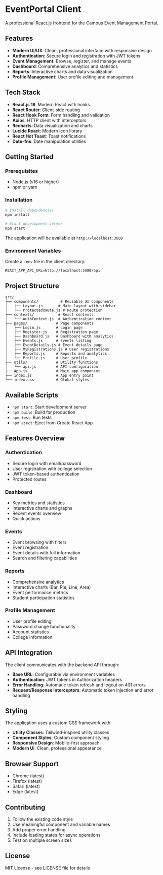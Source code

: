 # EventPortal Client

A professional React.js frontend for the Campus Event Management Portal.

## Features

- **Modern UI/UX**: Clean, professional interface with responsive design
- **Authentication**: Secure login and registration with JWT tokens
- **Event Management**: Browse, register, and manage events
- **Dashboard**: Comprehensive analytics and statistics
- **Reports**: Interactive charts and data visualization
- **Profile Management**: User profile editing and management

## Tech Stack

- **React.js 18**: Modern React with hooks
- **React Router**: Client-side routing
- **React Hook Form**: Form handling and validation
- **Axios**: HTTP client with interceptors
- **Recharts**: Data visualization and charts
- **Lucide React**: Modern icon library
- **React Hot Toast**: Toast notifications
- **Date-fns**: Date manipulation utilities

## Getting Started

### Prerequisites

- Node.js (v16 or higher)
- npm or yarn

### Installation

```bash
# Install dependencies
npm install

# Start development server
npm start
```

The application will be available at `http://localhost:3000`

### Environment Variables

Create a `.env` file in the client directory:

```env
REACT_APP_API_URL=http://localhost:5000/api
```

## Project Structure

```
src/
├── components/          # Reusable UI components
│   ├── Layout.js       # Main layout with sidebar
│   └── ProtectedRoute.js # Route protection
├── contexts/           # React contexts
│   └── AuthContext.js  # Authentication context
├── pages/             # Page components
│   ├── Login.js       # Login page
│   ├── Register.js    # Registration page
│   ├── Dashboard.js   # Dashboard with analytics
│   ├── Events.js      # Events listing
│   ├── EventDetails.js # Event details page
│   ├── MyRegistrations.js # User registrations
│   ├── Reports.js     # Reports and analytics
│   └── Profile.js     # User profile
├── utils/             # Utility functions
│   └── api.js         # API configuration
├── App.js             # Main app component
├── index.js           # App entry point
└── index.css          # Global styles
```

## Available Scripts

- `npm start`: Start development server
- `npm build`: Build for production
- `npm test`: Run tests
- `npm eject`: Eject from Create React App

## Features Overview

### Authentication
- Secure login with email/password
- User registration with college selection
- JWT token-based authentication
- Protected routes

### Dashboard
- Key metrics and statistics
- Interactive charts and graphs
- Recent events overview
- Quick actions

### Events
- Event browsing with filters
- Event registration
- Event details with full information
- Search and filtering capabilities

### Reports
- Comprehensive analytics
- Interactive charts (Bar, Pie, Line, Area)
- Event performance metrics
- Student participation statistics

### Profile Management
- User profile editing
- Password change functionality
- Account statistics
- College information

## API Integration

The client communicates with the backend API through:

- **Base URL**: Configurable via environment variables
- **Authentication**: JWT tokens in Authorization headers
- **Error Handling**: Automatic token refresh and logout on 401 errors
- **Request/Response Interceptors**: Automatic token injection and error handling

## Styling

The application uses a custom CSS framework with:

- **Utility Classes**: Tailwind-inspired utility classes
- **Component Styles**: Custom component styling
- **Responsive Design**: Mobile-first approach
- **Modern UI**: Clean, professional appearance

## Browser Support

- Chrome (latest)
- Firefox (latest)
- Safari (latest)
- Edge (latest)

## Contributing

1. Follow the existing code style
2. Use meaningful component and variable names
3. Add proper error handling
4. Include loading states for async operations
5. Test on multiple screen sizes

## License

MIT License - see LICENSE file for details
